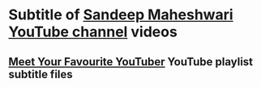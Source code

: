 # Subtitle of [Sandeep Maheshwari](https://www.sandeepmaheshwari.com/) [YouTube channel](https://www.youtube.com/c/SandeepSeminars) videos

## [Meet Your Favourite YouTuber](https://github.com/itsmacr8/sm-content-subtitle/tree/main/meet_your_favourite_youtuber) YouTube playlist subtitle files